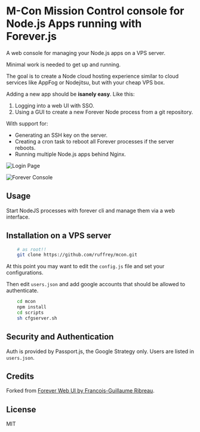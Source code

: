 # M-Con Mission Control console for Node.js Apps running with Forever.js

A web console for managing your Node.js apps on a VPS server.

Minimal work is needed to get up and running. 

The goal is to create a Node cloud hosting experience similar to cloud services like AppFog or Nodejitsu, but with your cheap VPS box.

Adding a new app should be **isanely easy**. Like this:
1. Logging into a web UI with SSO.
1. Using a GUI to create a new Forever Node process from a git repository.

With support for:
- Generating an SSH key on the server.
- Creating a cron task to reboot all Forever processes if the server reboots.
- Running multiple Node.js apps behind Nginx.

![Login Page](http://f.cl.ly/items/0g2f2u2C3M1W2Q1J2s2i/LoginScreen.png)

![Forever Console](http://f.cl.ly/items/2d3F121B261d0H1z0t1N/ForeverConsole.png)

## Usage

Start NodeJS processes with forever cli and manage them via a web interface.

## Installation on a VPS server

``` bash
    # as root!!
    git clone https://github.com/ruffrey/mcon.git
```

At this point you may want to edit the `config.js` file and set your configurations.

Then edit `users.json` and add google accounts that should be allowed to authenticate.

``` bash
    cd mcon
    npm install
    cd scripts
    sh cfgserver.sh
```

## Security and Authentication

Auth is provided by Passport.js, the Google Strategy only. Users are listed in `users.json`.


## Credits

Forked from [Forever Web UI by Francois-Guillaume Ribreau](https://github.com/FGRibreau/forever-webui.git).


## License
MIT
